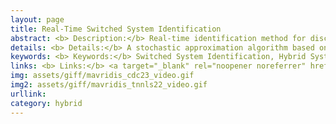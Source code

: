 ```yaml
---
layout: page
title: Real-Time Switched System Identification
abstract: <b> Description:</b> Real-time identification method for discrete-time switched affine models based on a system of adaptive algorithms running in two timescales.
details: <b> Details:</b> A stochastic approximation algorithm based on online deterministic annealing estimates the partition of the space that defines the switching signal, as well as the number of necessary modes. At the same time, recursive identification running at a higher timescale updates the parameters of the local models.
keywords: <b> Keywords:</b> Switched System Identification, Hybrid Systems, Online Deterministic Annealing.
links: <b> Links:</b> <a target="_blank" rel="noopener noreferrer" href="https://ieeexplore.ieee.org/document/10383998">(CDC23)</a> (ECC24) <a target="_blank" rel="noopener noreferrer" href="https://ieeexplore.ieee.org/document/10002308">(TAC22)</a> <a target="_blank" rel="noopener noreferrer" href="https://ieeexplore.ieee.org/document/9674199">(TNNLS22)</a> <a target="_blank" rel="noopener noreferrer" href="https://github.com/MavridisChristos/OnlineDeterministicAnnealing">(GitHub)</a> 
img: assets/giff/mavridis_cdc23_video.gif
img2: assets/giff/mavridis_tnnls22_video.gif
urllink: 
category: hybrid
---
```

